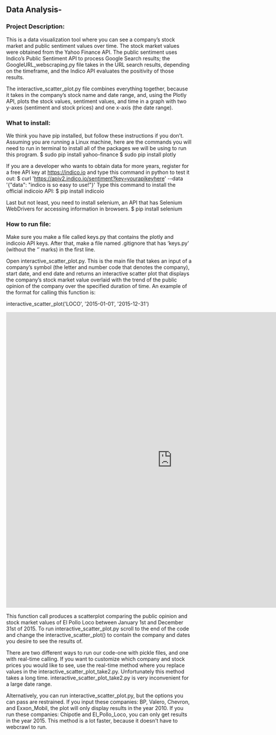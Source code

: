 ## Data Analysis-

### Project Description:
This is a data visualization tool where you can see a company’s stock market and public sentiment values over time. The stock market values were obtained from the Yahoo Finance API. The public sentiment uses Indico’s Public Sentiment API to process Google Search results; the GoogleURL_webscraping.py file takes in the URL search results, depending on the timeframe, and the Indico API evaluates the positivity of those results. 

The interactive_scatter_plot.py file combines everything together, because it takes in the company’s stock name and date range, and, using the Plotly API, plots the stock values, sentiment values, and time in a graph with two y-axes (sentiment and stock prices) and one x-axis (the date range).

### What to install:
We think you have pip installed, but follow these instructions if you don’t. 
Assuming you are running a Linux machine, here are the commands you will need to run in terminal to install all of the packages we will be using to run this program.
$ sudo pip install yahoo-finance
$ sudo pip install plotly

If you are a developer who wants to obtain data for more years, register for a free API key at https://indico.io and type this command in python to test it out:
$ curl 'https://apiv2.indico.io/sentiment?key=yourapikeyhere' --data '{"data": "indico is so easy to use!"}'
Type this command to install the official indicoio API:
$ pip install indicoio

Last but not least, you need to install selenium, an API that has Selenium WebDrivers for accessing information in browsers. 
$ pip install selenium

### How to run file:
Make sure you make a file called keys.py that contains the plotly and indicoio API keys. After that, make a file named .gitignore that has ‘keys.py’ (without the ‘’ marks) in the first line. 

Open interactive_scatter_plot.py. This is the main file that takes an input of a company’s symbol (the letter and number code that denotes the company), start date, and end date and returns an interactive scatter plot that displays the company’s stock market value overlaid with the trend of the public opinion of the company over the specified duration of time. 
An example of the format for calling this function is:

interactive_scatter_plot('LOCO', '2015-01-01', '2015-12-31')

<iframe width="900" height="800" frameborder="0" scrolling="no" src="https://plot.ly/~umadesai/18.embed"></iframe>

This function call produces a scatterplot comparing the public opinion and stock market values of El Pollo Loco between January 1st and December 31st of 2015. To run interactive_scatter_plot.py scroll to the end of the code and change the interactive_scatter_plot() to contain the company and dates you desire to see the results of. 

There are two different ways to run our code-one with pickle files, and one with real-time calling. 
If you want to customize which company and stock prices you would like to see, use the real-time method where you replace values in the interactive_scatter_plot_take2.py. Unfortunately this method takes a long time. interactive_scatter_plot_take2.py is very inconvenient for a large date range.

Alternatively, you can run interactive_scatter_plot.py, but the options you can pass are restrained. If you input these companies: BP, Valero, Chevron, and Exxon_Mobil, the plot will only display results in the year 2010. If you run these companies: Chipotle and El_Pollo_Loco, you can only get results in the year 2015. This method is a lot faster, because it doesn't have to webcrawl to run. 





